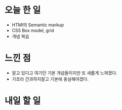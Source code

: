 # 오늘 한 일
- HTMl의 Semantic markup
- CSS Box model, grid 
- 개념 복습

# 느낀 점
- 알고 있다고 여기던 기본 개념들이지만 또 새롭게 느껴졌다.
- 기초라 간과하지말고 기본에 충실해야겠다.

# 내일 할 일
